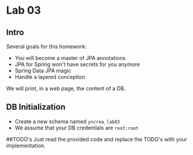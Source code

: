 # Lab 03

## Intro
Several goals for this homework:
* You will become a master of JPA annotations
* JPA for Spring won't have secrets for you anymore
* Spring Data JPA magic
* Handle a layered conception

We will print, in a web page, the content of a DB.

## DB Initialization
* Create a new schema named `yncrea_lab03`
* We assume that your DB credentials are `root:root`

##TODO's
Just read the provided code and replace the TODO's with your implementation.